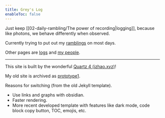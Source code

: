 ```yaml
---
title: Grey's Log
enableToc: false
---
```


Just keep [[02-daily-rambling/The power of recording|logging]], 
because like photons, we behave differently when observed.

Currently trying to put out my [ramblings](/tags/ramblings) on most days.

Other pages are
[logs](/tags/dev-logs) and
[my people](/tags/my-people).

---

This site is built by the wonderful [Quartz 4 (jzhao.xyz)](https://quartz.jzhao.xyz/)!

My old site is archived as [prototype1](https://gr-grey.github.io/proto1/).

Reasons for switching (from the old Jekyll template).

- Use links and graphs with obsidian.
- Faster rendering.
- More recent developed template with features like dark mode, code block copy button, TOC, emojis, etc.
